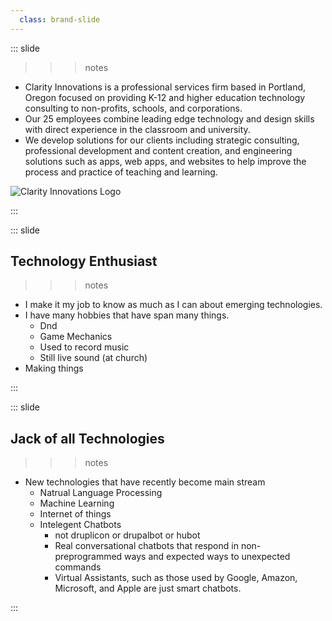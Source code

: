 ```yaml
---
  class: brand-slide
---
```

::: slide

>>> notes
  - Clarity Innovations is a professional services firm based in Portland, Oregon focused on providing K-12 and higher education technology consulting to non-profits, schools, and corporations.
  - Our 25 employees combine leading edge technology and design skills with direct experience in the classroom and university.
  - We develop solutions for our clients including strategic consulting, professional development and content creation, and engineering solutions such as apps, web apps, and websites to help improve the process and practice of teaching and learning.
>>>
>
![Clarity Innovations Logo](/content/images/cilogo.jpg)

:::

::: slide

## Technology Enthusiast

>>> notes
 - I make it my job to know as much as I can about emerging technologies.
 - I have many hobbies that have span many things.
   - Dnd
   - Game Mechanics
   - Used to record music
   - Still live sound (at church)
 - Making things
>>>

:::

::: slide

## Jack of all Technologies

>>> notes
 - New technologies that have recently become main stream
   - Natrual Language Processing
   - Machine Learning
   - Internet of things
   - Intelegent Chatbots
     - not druplicon or drupalbot or hubot
     - Real conversational chatbots that respond in non-preprogrammed ways and expected ways to unexpected commands
     - Virtual Assistants, such as those used by Google, Amazon, Microsoft, and Apple are just smart chatbots.
>>>

:::
